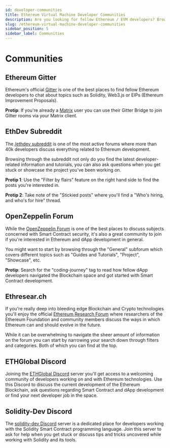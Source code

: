 ```yaml
---
id: developer-communities
title: Ethereum Virtual Machine Developer Communities
description: Are you looking for fellow Ethereum / EVM developers? Browse through the following list to find other places to discuss all-things Solidity, Vyper and co.
slug: /ethereum-virtual-machine-developer-communities
sidebar_position: 5
sidebar_label: Communities
---
```


# Communities

## Ethereum Gitter

Ethereum's official [Gitter](https://gitter.im/ethereum/home) is one of the best places to find fellow Ethereum developers to chat about topics such as Solidity, Web3.js or EIPs \(Ethereum Improvement Proposals\).

**Protip**: If you're already a [Matrix](https://matrix.org/) user you can use their Gitter Bridge to join Gitter rooms via your Matrix client.

## EthDev Subreddit

The [/ethdev subreddit](https://www.reddit.com/r/ethdev/) is one of the most active forums where more than 40k developers discuss everything related to Ethereum development.

Browsing through the subreddit not only do you find the latest developer-related information and tutorials, you can also ask questions when you get stuck or showcase the project you've been working on.

**Protip 1**: Use the "Filter by flairs" feature on the right hand side to find the posts you're interested in.

**Protip 2**: Take note of the "Stickied posts" where you'll find a "Who's hiring, and who's for hire" thread.

## OpenZeppelin Forum

While the [OpenZeppelin Forum](https://forum.openzeppelin.com/) is one of the best places to discuss subjects concerned with Smart Contract security, it's also a great community to join if you're interested in Ethereum and dApp development in general.

You might want to start by browsing through the "General" subforum which covers different topics such as "Guides and Tutorials", "Project", "Showcase", etc.

**Protip**: Search for the "coding-journey" tag to read how fellow dApp developers navigated the Blockchain space and got started with Smart Contract development.

## Ethresear.ch

If you're really deep into bleeding edge Blockchain and Crypto technologies you'll enjoy the official [Ethereum Research Forum](https://ethresear.ch/) where researchers of the Ethereum Foundation and community members discuss the ways in which Ethereum can and should evolve in the future.

While it can be overwhelming to navigate the sheer amount of information on the forum you can start by narrowing your search down through filters and categories. Both of which you can find at the top.

## ETHGlobal Discord

Joining the [ETHGlobal Discord](https://discord.com/invite/EMgs6sN) server you'll get access to a welcoming community of developers working on and with Ethereum technologies. Use this Discord to discuss the current development of the Ethereum Blockchain, ask questions regarding Smart Contract and dApp development or find your next developer job in the space.

## Solidity-Dev Discord

The [solidity-dev Discord](https://discord.com/invite/HRb8P8c) server is a dedicated place for developers working with the Solidity Smart Contract programming language. Join this server to ask for help when you get stuck or discuss tips and tricks uncovered while working with Solidity and its tools.
